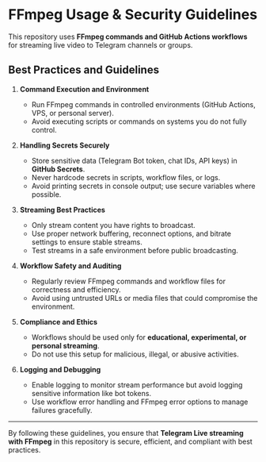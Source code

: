 # FFmpeg Usage & Security Guidelines

This repository uses **FFmpeg commands and GitHub Actions workflows** for streaming live video to Telegram channels or groups.

## Best Practices and Guidelines

1. **Command Execution and Environment**  
   - Run FFmpeg commands in controlled environments (GitHub Actions, VPS, or personal server).  
   - Avoid executing scripts or commands on systems you do not fully control.  

2. **Handling Secrets Securely**  
   - Store sensitive data (Telegram Bot token, chat IDs, API keys) in **GitHub Secrets**.  
   - Never hardcode secrets in scripts, workflow files, or logs.  
   - Avoid printing secrets in console output; use secure variables where possible.  

3. **Streaming Best Practices**  
   - Only stream content you have rights to broadcast.  
   - Use proper network buffering, reconnect options, and bitrate settings to ensure stable streams.  
   - Test streams in a safe environment before public broadcasting.  

4. **Workflow Safety and Auditing**  
   - Regularly review FFmpeg commands and workflow files for correctness and efficiency.  
   - Avoid using untrusted URLs or media files that could compromise the environment.  

5. **Compliance and Ethics**  
   - Workflows should be used only for **educational, experimental, or personal streaming**.  
   - Do not use this setup for malicious, illegal, or abusive activities.  

6. **Logging and Debugging**  
   - Enable logging to monitor stream performance but avoid logging sensitive information like bot tokens.  
   - Use workflow error handling and FFmpeg error options to manage failures gracefully.  

---

By following these guidelines, you ensure that **Telegram Live streaming with FFmpeg** in this repository is secure, efficient, and compliant with best practices.
